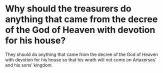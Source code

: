 # Why should the treasurers do anything that came from the decree of the God of Heaven with devotion for his house?

They should do anything that came from the decree of the God of Heaven with devotion for his house so that his wrath will not come on Artaxerses’ and his sons’ kingdom.

